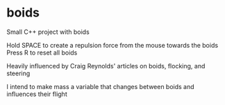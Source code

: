 # boids
Small C++ project with boids

Hold SPACE to create a repulsion force from the mouse towards the boids
Press R to reset all boids


Heavily influenced by Craig Reynolds' articles on boids, flocking, and steering

I intend to make mass a variable that changes between boids and influences their flight





